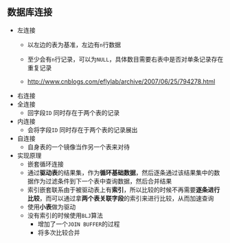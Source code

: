 ## 数据库连接
* 左连接
    * 以左边的表为基准，左边有`n`行数据
    
    * 至少会有`n`行记录，可以为`NULL`，具体数目需要右表中是否对单条记录存在重复记录
    
    * http://www.cnblogs.com/eflylab/archive/2007/06/25/794278.html
* 右连接
* 全连接
    * 回字段`ID` 同时存在于两个表的记录
* 内连接
    * 会将字段`ID` 同时存在于两个表的记录展出
* 自连接
    * 自身表的一个镜像当作另一个表来对待
* 实现原理
    * 嵌套循环连接
    * 通过**驱动表**的结果集，作为**循环基础数据**，然后逐条通过该结果集中的数据作为过滤条件到下一个表中查询数据，然后合并结果    
    * 索引嵌套联系由于被驱动表上有**索引**，所以比较的时候不再需要**逐条进行比较**，而可以通过拿**两个表关联字段**的索引来进行比较，从而加速查询
    * 使用**小表**做为驱动
    * 没有索引的时候使用`BLJ`算法
        * 增加了一个`JOIN BUFFER`的过程 
        * 将多次比较合并

